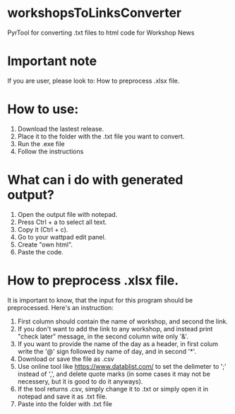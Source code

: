 # workshopsToLinksConverter
 PyrTool for converting .txt files to html code for Workshop News

# Important note
If you are user, please look to: How to preprocess .xlsx file.

# How to use:
1. Download the lastest release.
2. Place it to the folder with the .txt file you want to convert.
3. Run the .exe file
4. Follow the instructions

# What can i do with generated output?
1. Open the output file with notepad.
2. Press Ctrl + a to select all text.
3. Copy it (Ctrl + c).
4. Go to your wattpad edit panel.
5. Create "own html".
6. Paste the code.

# How to preprocess .xlsx file.
It is important to know, that the input for this program should be preprocessed. Here's an instruction:
1. First column should contain the name of workshop, and second the link.
2. If you don't want to add the link to any workshop, and instead print "check later" message, in the second column wite only '&'.
3. If you want to provide the name of the day as a header, in first colum write the '@' sign followed by name of day, and in second '*'.
4. Download or save the file as .csv
5. Use online tool like https://www.datablist.com/ to set the delimeter to ';' instead of ',', and delete quote marks (in some cases it may not be necessery, but it is good to do it anyways).
6. If the tool returns .csv, simply change it to .txt or simply open it in notepad and save it as .txt file.
7. Paste into the folder with .txt file
